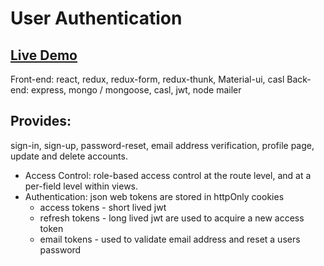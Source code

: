 # User Authentication

## [Live Demo](https://auth-app.digital-logic.net/)

Front-end: react, redux, redux-form, redux-thunk, Material-ui, casl
Back-end: express, mongo / mongoose, casl, jwt, node mailer

## Provides:

sign-in, sign-up, password-reset, email address verification, profile page, update and delete accounts.

* Access Control: role-based access control at the route level, and at a per-field level within views.
* Authentication: json web tokens are stored in httpOnly cookies
    * access tokens - short lived jwt
    * refresh tokens - long lived jwt are used to acquire a new access token
    * email tokens - used to validate email address and reset a users password


